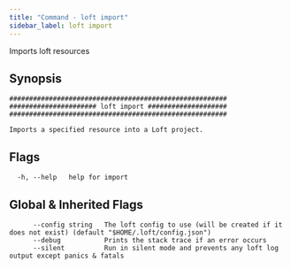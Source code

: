 ```yaml
---
title: "Command - loft import"
sidebar_label: loft import
---
```



Imports loft resources

## Synopsis


```
#######################################################
###################### loft import ####################
#######################################################

Imports a specified resource into a Loft project.
```


## Flags

```
  -h, --help   help for import
```


## Global & Inherited Flags

```
      --config string   The loft config to use (will be created if it does not exist) (default "$HOME/.loft/config.json")
      --debug           Prints the stack trace if an error occurs
      --silent          Run in silent mode and prevents any loft log output except panics & fatals
```

